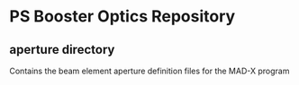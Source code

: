# PS Booster Optics Repository

## aperture directory

Contains the beam element aperture definition files for the MAD-X program
